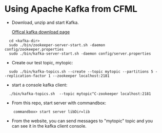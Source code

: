 # Using Apache Kafka from CFML

* Download, unzip and start Kafka.

  [Offical kafka download page](http://kafka.apache.org/downloads)

```
  cd <kafka-dir>
  sudo ./bin/zookeeper-server-start.sh -daemon config/zookeeper.properties
  sudo ./bin/kafka-server-start.sh -daemon config/server.properties
```

* Create our test topic, mytopic:
```
  sudo ./bin/kafka-topics.sh --create --topic mytopic --partitions 5 --replication-factor 1 --zookeeper localhost:2181
```
* start a console kafka client:
```
  ./bin/kafka-topics.sh  --topic mytopic^C-zookeeper localhost:2181
```
* From this repo, start server with commandbox:
```
    commandbox> start server libDir=lib
```
* From the website, you can send messages to "mytopic" topic and you can see it in the kafka client console.
